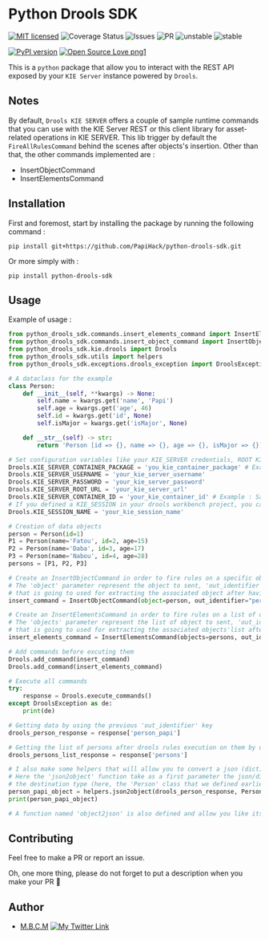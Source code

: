 # Python Drools SDK

[![MIT licensed](https://img.shields.io/badge/license-mit-blue?style=for-the-badge&logo=appveyor)](./LICENSE)
![Coverage Status](https://img.shields.io/badge/coverage-95.24%25-brightgreen?style=for-the-badge&logo=appveyor)
![Issues](https://img.shields.io/github/issues/PapiHack/python-drools-sdk?style=for-the-badge&logo=appveyor)
![PR](https://img.shields.io/github/issues-pr/PapiHack/python-drools-sdk?style=for-the-badge&logo=appveyor)
![unstable](https://img.shields.io/badge/unstable-dev--master-orange?style=for-the-badge&logo=appveyor)
![stable](https://img.shields.io/badge/STABLE-v0.0.3-blue?style=for-the-badge&logo=appveyor)

[![PyPI version](https://badge.fury.io/py/python-drools-sdk.svg)](https://badge.fury.io/py/python-drools-sdk)
[![Open Source Love png1](https://badges.frapsoft.com/os/v1/open-source.png?v=103)](https://github.com/ellerbrock/open-source-badges/)

This is a `python` package that allow you to interact with the REST API exposed by your `KIE Server` instance powered by `Drools`.

## Notes

By default, `Drools KIE SERVER` offers a couple of sample runtime commands that you can use with the KIE Server REST or this client library
for asset-related operations in KIE SERVER. This lib trigger by default the `FireAllRulesCommand` behind the scenes after objects's insertion.
Other than that, the other commands implemented are :

- InsertObjectCommand
- InsertElementsCommand

## Installation

First and foremost, start by installing the package by running the following command : 

```
pip install git+https://github.com/PapiHack/python-drools-sdk.git
```

Or more simply with :

```
pip install python-drools-sdk
```

## Usage

Example of usage :

```python
from python_drools_sdk.commands.insert_elements_command import InsertElementsCommand
from python_drools_sdk.commands.insert_object_command import InsertObjectCommand
from python_drools_sdk.kie.drools import Drools
from python_drools_sdk.utils import helpers
from python_drools_sdk.exceptions.drools_exception import DroolsException

# A dataclass for the example
class Person:
    def __init__(self, **kwargs) -> None:
        self.name = kwargs.get('name', 'Papi')
        self.age = kwargs.get('age', 46)
        self.id = kwargs.get('id', None)
        self.isMajor = kwargs.get('isMajor', None)

    def __str__(self) -> str:
        return 'Person [id => {}, name => {}, age => {}, isMajor => {}]'.format(self.id, self.name, self.age, self.isMajor)

# Set configuration variables like your KIE_SERVER credentials, ROOT KIE_SERVER URL and so on
Drools.KIE_SERVER_CONTAINER_PACKAGE = 'you_kie_container_package' # Example: com.myspace.sample_project
Drools.KIE_SERVER_USERNAME = 'your_kie_server_username'
Drools.KIE_SERVER_PASSWORD = 'your_kie_server_password'
Drools.KIE_SERVER_ROOT_URL = 'your_kie_server_url'
Drools.KIE_SERVER_CONTAINER_ID = 'your_kie_container_id' # Example : Sample_Project_1.0.0-SNAPSHOT
# If you defined a KIE_SESSION in your drools workbench project, you can specify it like the following line
Drools.KIE_SESSION_NAME = 'your_kie_session_name'

# Creation of data objects
person = Person(id=1)
P1 = Person(name='Fatou', id=2, age=15)
P2 = Person(name='Daba', id=3, age=17)
P3 = Person(name='Nabou', id=4, age=28)
persons = [P1, P2, P3]

# Create an InsertObjectCommand in order to fire rules on a specific object
# The 'object' parameter represent the object to sent, 'out_identifier' should be a unique key
# that is going to used for extracting the associated object after having response from drools kie server
insert_command = InsertObjectCommand(object=person, out_identifier="person_papi").initialize()

# Create an InsertElementsCommand in order to fire rules on a list of object
# The 'objects' parameter represent the list of object to sent, 'out_identifier' should be a unique key
# that is going to used for extracting the associated objects'list after having response from drools kie server
insert_elements_command = InsertElementsCommand(objects=persons, out_identifier='persons').initialize()

# Add commands before excuting them
Drools.add_command(insert_command)
Drools.add_command(insert_elements_command)

# Execute all commands
try:
    response = Drools.execute_commands()
except DroolsException as de:
    print(de)

# Getting data by using the previous 'out_identifier' key
drools_person_response = response['person_papi']

# Getting the list of persons after drools rules execution on them by using its respective key
drools_persons_list_response = response['persons']

# I also make some helpers that will allow you to convert a json (dict) to a specific object and vice versa
# Here the 'json2object' function take as a first parameter the json/dict to be converted and as a final parameter,
# the destination type (here, the 'Person' class that we defined earlier)
person_papi_object = helpers.json2object(drools_person_response, Person)
print(person_papi_object)

# A function named 'object2json' is also defined and allow you like its name says, to convert an object to json/dict

```

## Contributing

Feel free to make a PR or report an issue.

Oh, one more thing, please do not forget to put a description when you make your PR 🙂

## Author

- [M.B.C.M](https://itdev.sn)
[![My Twitter Link](https://img.shields.io/twitter/follow/the_it_dev?style=social)](https://twitter.com/the_it_dev)